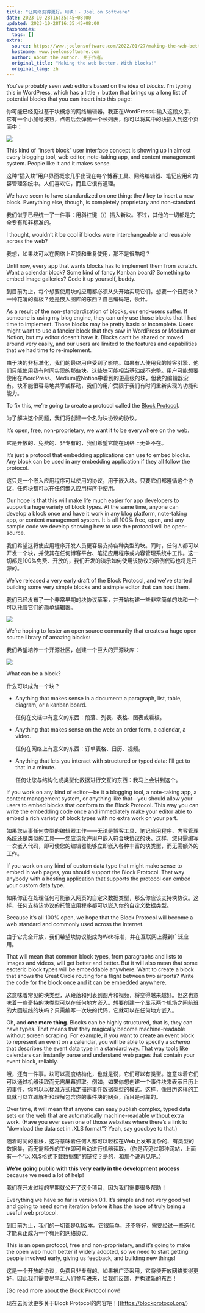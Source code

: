 ```yaml
---
title: "让网络变得更好。用块！- Joel on Software"
date: 2023-10-28T16:35:45+08:00
updated: 2023-10-28T16:35:45+08:00
taxonomies:
  tags: []
extra:
  source: https://www.joelonsoftware.com/2022/01/27/making-the-web-better-with-blocks/
  hostname: www.joelonsoftware.com
  author: About the author. 关于作者。
  original_title: "Making the web better. With blocks!"
  original_lang: zh
---
```


You’ve probably seen web editors based on the idea of _blocks_. I’m typing this in WordPress, which has a little + button that brings up a long list of potential blocks that you can insert into this page:  

你可能已经见过基于块概念的网络编辑器。我正在WordPress中输入这段文字，它有一个小加号按钮，点击后会弹出一个长列表，你可以将其中的块插入到这个页面中：

![](wordpressblocks.png)

This kind of “insert block” user interface concept is showing up in almost every blogging tool, web editor, note-taking app, and content management system. People like it and it makes sense.  

这种“插入块”用户界面概念几乎出现在每个博客工具、网络编辑器、笔记应用和内容管理系统中。人们喜欢它，而且它很有道理。

We have seem to have standardized on one thing: the **/** key to insert a new block. Everything else, though, is completely proprietary and non-standard.  

我们似乎已经统一了一件事：用斜杠键（/）插入新块。不过，其他的一切都是完全专有和非标准的。

I thought, wouldn’t it be cool if blocks were interchangeable and reusable across the web?  

我想，如果块可以在网络上互换和重复使用，那不是很酷吗？

Until now, every app that wants blocks has to implement them from scratch. Want a calendar block? Some kind of fancy Kanban board? Something to embed image galleries? Code it up yourself, buddy.  

到目前为止，每个想要使用块的应用都必须从头开始实现它们。想要一个日历块？一种花哨的看板？还是嵌入图库的东西？自己编码吧，伙计。

As a result of the non-standardization of blocks, our end-users suffer. If someone is using my blog engine, they can only use those blocks that I had time to implement. Those blocks may be pretty basic or incomplete. Users might want to use a fancier block that they saw in WordPress or Medium or Notion, but my editor doesn’t have it. Blocks can’t be shared or moved around very easily, and our users are limited to the features and capabilities that we had time to re-implement.  

由于块的非标准化，我们的最终用户受到了影响。如果有人使用我的博客引擎，他们只能使用我有时间实现的那些块。这些块可能相当基础或不完整。用户可能想要使用在WordPress、Medium或Notion中看到的更高级的块，但我的编辑器没有。块不能很容易地共享或移动，我们的用户受限于我们有时间重新实现的功能和能力。

To fix this, we’re going to create a protocol called the [Block Protocol](https://blockprotocol.org/).  

为了解决这个问题，我们将创建一个名为块协议的协议。

It’s open, free, non-proprietary, we want it to be everywhere on the web.  

它是开放的、免费的、非专有的，我们希望它能在网络上无处不在。

It’s just a protocol that embedding applications can use to embed blocks. Any block can be used in any embedding application if they all follow the protocol.  

这只是一个嵌入应用程序可以使用的协议，用于嵌入块。只要它们都遵循这个协议，任何块都可以在任何嵌入应用程序中使用。

Our hope is that this will make life much easier for app developers to support a huge variety of block types. At the same time, anyone can develop a block once and have it work in any blog platform, note-taking app, or content management system. It is all 100% free, open, and any sample code we develop showing how to use the protocol will be open-source.  

我们希望这将使应用程序开发人员更容易支持各种类型的块。同时，任何人都可以开发一个块，并使其在任何博客平台、笔记应用程序或内容管理系统中工作。这一切都是100%免费、开放的，我们开发的演示如何使用该协议的示例代码也将是开源的。

We’ve released a very early draft of the Block Protocol, and we’ve started building some very simple blocks and a simple editor that can host them.  

我们已经发布了一个非常早期的块协议草案，并开始构建一些非常简单的块和一个可以托管它们的简单编辑器。

![](bp_illustration_1-v2.png)

We’re hoping to foster an open source community that creates a huge open source library of amazing blocks:  

我们希望培养一个开源社区，创建一个巨大的开源块库：

![](bp_illustration_2-v2.png)

What can be a block?  

什么可以成为一个块？

-   Anything that makes sense in a document: a paragraph, list, table, diagram, or a kanban board.  
    
    任何在文档中有意义的东西：段落、列表、表格、图表或看板。
-   Anything that makes sense on the web: an order form, a calendar, a video.  
    
    任何在网络上有意义的东西：订单表格、日历、视频。
-   Anything that lets you interact with structured or typed data: I’ll get to that in a minute.  
    
    任何让您与结构化或类型化数据进行交互的东西：我马上会讲到这个。

If you work on any kind of editor—be it a blogging tool, a note-taking app, a content management system, or anything like that—you should allow your users to embed blocks that conform to the Block Protocol. This way you can write the embedding code once and immediately make your editor able to embed a rich variety of block types with no extra work on your part.  

如果您从事任何类型的编辑器工作——无论是博客工具、笔记应用程序、内容管理系统还是类似的工具——您应该允许用户嵌入符合块协议的块。这样，您只需编写一次嵌入代码，即可使您的编辑器能够立即嵌入各种丰富的块类型，而无需额外的工作。

If you work on any kind of custom data type that might make sense to embed in web pages, you should support the Block Protocol. That way anybody with a hosting application that supports the protocol can embed your custom data type.  

如果你正在处理任何可能嵌入网页的自定义数据类型，那么你应该支持块协议。这样，任何支持该协议的托管应用程序都可以嵌入你的自定义数据类型。

Because it’s all 100% open, we hope that the Block Protocol will become a web standard and commonly used across the Internet.  

由于它完全开放，我们希望块协议能成为Web标准，并在互联网上得到广泛应用。

That will mean that common block types, from paragraphs and lists to images and videos, will get better and better. But it will also mean that some esoteric block types will be embeddable anywhere. Want to create a block that shows the Great Circle routing for a flight between two airports? Write the code for the block once and it can be embedded anywhere.  

这意味着常见的块类型，从段落和列表到图片和视频，将变得越来越好。但这也意味着一些奇特的块类型可以在任何地方嵌入。想要创建一个显示两个机场之间航班的大圆航线的块吗？只需编写一次块的代码，它就可以在任何地方嵌入。

Oh, and **one more thing**. Blocks can be highly structured, that is, they can have types. That means that they magically become machine-readable without screen scraping. For example, if you want to create an event block to represent an event on a calendar, you will be able to specify a _schema_ that describes the event data type in a standard way. That way tools like calendars can instantly parse and understand web pages that contain your event block, reliably.  

哦，还有一件事。块可以高度结构化，也就是说，它们可以有类型。这意味着它们可以通过机器读取而无需屏幕抓取。例如，如果你想创建一个事件块来表示日历上的事件，你可以以标准方式指定描述事件数据类型的模式。这样，像日历这样的工具就可以立即解析和理解包含你的事件块的网页，而且是可靠的。

Over time, it will mean that anyone can easy publish complex, typed data sets on the web that are automatically machine-readable without extra work. (Have you ever seen one of those websites where there’s a link to “download the data set in .XLS format”? Yeah, say goodbye to that.)  

随着时间的推移，这将意味着任何人都可以轻松在Web上发布复杂的、有类型的数据集，而无需额外的工作即可自动进行机器读取。（你是否见过那种网站，上面有一个“以.XLS格式下载数据集”的链接？是的，和那个说再见吧。）

**We’re going public with this very early in the development process** because we need a lot of help!  

我们在开发过程的早期就公开了这个项目，因为我们需要很多帮助！

Everything we have so far is version 0.1. It’s simple and not very good yet and going to need some iteration before it has the hope of truly being a useful web protocol.  

到目前为止，我们的一切都是0.1版本。它很简单，还不够好，需要经过一些迭代才能真正成为一个有用的网络协议。

This is an open protocol, free and non-proprietary, and it’s going to make the open web much better if widely adopted, so we need to start getting people involved early, giving us feedback, and building new things!  

这是一个开放的协议，免费且非专有的。如果被广泛采用，它将使开放网络变得更好，因此我们需要尽早让人们参与进来，给我们反馈，并构建新的东西！

[Go read more about the Block Protocol now!  

现在去阅读更多关于Block Protocol的内容吧！](https://blockprotocol.org/)
